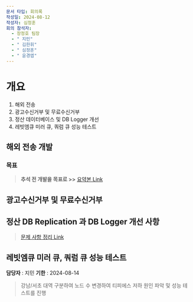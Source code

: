 ```yaml
---
문서 타입: 회의록
작성일: 2024-08-12
작성자: 심정훈
회의 참석자:
  - 장정호 팀장
  - " 지민"
  - " 김한휘"
  - " 심정훈"
  - " 윤경엽"
---
```


# 개요

1. 해외 전송
2. 광고수신거부 및 무료수신거부
3. 정산 데이터베이스 및 DB Logger 개선
4. 레빗엠큐 미러 큐, 쿼럼 큐 성능 테스트


## 해외 전송 개발

### **목표**

> **추석 전 개발을 목표로 >>** [요약본 Link](obsidian://open?vault=%E1%84%8C%E1%85%A5%E1%86%AB%E1%84%89%E1%85%A9%E1%86%BC%E1%84%80%E1%85%A2%E1%84%87%E1%85%A1%E1%86%AF%E1%84%90%E1%85%B5%E1%86%B7&file=Documents%2F%ED%9A%8C%EC%9D%98%EB%A1%9D%2F202408%2F20240812%2F%EB%AC%B4%EC%A0%9C%20%ED%8C%8C%EC%9D%BC.canvas)

## 광고수신거부 및 무료수신거부



## 정산 DB Replication 과 DB Logger 개선 사항

> [문제 사항 정리 Link](obsidian://open?vault=%E1%84%8C%E1%85%A5%E1%86%AB%E1%84%89%E1%85%A9%E1%86%BC%E1%84%80%E1%85%A2%E1%84%87%E1%85%A1%E1%86%AF%E1%84%90%E1%85%B5%E1%86%B7&file=Documents%2F%ED%9A%8C%EC%9D%98%EB%A1%9D%2F202408%2F20240812%2F%EC%A0%95%EC%82%B0%20DB%20Replication%20%EB%AC%B8%EC%A0%9C%20%EC%A0%95%EB%A6%AC.canvas)


## 레빗엠큐 미러 큐, 쿼럼 큐 성능 테스트

**담당자** : 지민 
**기한** : 2024-08-14

> 강남/서초 대역 구분하여 노드 수 변경하여 티피에스 저하 원인 파악 및 성능 테스트를 진행








